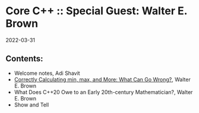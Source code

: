 # Core C++ :: Special Guest: Walter E. Brown
2022-03-31

## Contents:
- Welcome notes, Adi Shavit
- [Correctly Calculating min, max, and More: What Can Go Wrong?](CalculatingMinMaxAndMore.pdf), Walter E. Brown
- What Does C++20 Owe to an Early 20th-century Mathematician?, Walter E. Brown
- Show and Tell





